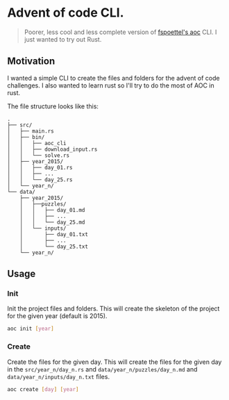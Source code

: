 # Advent of code CLI.

> Poorer, less cool and less complete version of [fspoettel's aoc](https://github.com/fspoettel/advent-of-code-rust#configure-aoc-cli-integration) CLI. I just wanted to try out Rust.

## Motivation
I wanted a simple CLI to create the files and folders for the advent of code challenges. I also wanted to learn rust so I'll try to do the most of AOC in rust.

The file structure looks like this:
```text
.
├── src/
│   ├── main.rs
│   ├── bin/
│   │   ├── aoc_cli
│   │   ├── download_input.rs
│   │   └── solve.rs
│   ├── year_2015/
│   │   ├── day_01.rs
│   │   ├── ...
│   │   └── day_25.rs
│   └── year_n/
└── data/
    ├── year_2015/
    │   ├──puzzles/
    │   │   ├── day_01.md
    │   │   ├── ...
    │   │   └── day_25.md
    │   └── inputs/
    │       ├── day_01.txt
    │       ├── ...
    │       └── day_25.txt
    └── year_n/
```

## Usage
### Init
Init the project files and folders. This will create the skeleton of the project for the given year (default is 2015).
```bash
aoc init [year]
```

### Create
Create the files for the given day. This will create the files for the given day in the `src/year_n/day_n.rs` and `data/year_n/puzzles/day_n.md` and `data/year_n/inputs/day_n.txt` files.
```bash
aoc create [day] [year]
```
